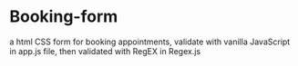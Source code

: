 # Booking-form
a html CSS form for booking appointments, validate with vanilla JavaScript in app.js file, then validated with RegEX in Regex.js 
